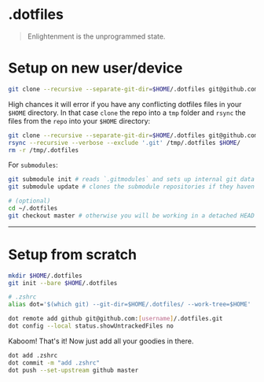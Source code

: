 # .dotfiles

> Enlightenment is the unprogrammed state.

# Setup on new user/device

```bash
git clone --recursive --separate-git-dir=$HOME/.dotfiles git@github.com:zedkaido/.dotfiles.git $HOME
```

High chances it will error if you have any conflicting dotfiles files in
your `$HOME` directory. In that case `clone` the repo into a `tmp` folder and
`rsync` the files from the `repo` into your `$HOME` directory:
```bash
git clone --recursive --separate-git-dir=$HOME/.dotfiles git@github.com:zedkaido/.dotfiles.git /tmp/.dotfiles
rsync --recursive --verbose --exclude '.git' /tmp/.dotfiles $HOME/
rm -r /tmp/.dotfiles
```

For `submodules`:
```bash
git submodule init # reads `.gitmodules` and sets up internal git data structures to track the submodules
git submodule update # clones the submodule repositories if they haven't been cloned already
```
```bash
# (optional)
cd ~/.dotfiles
git checkout master # otherwise you will be working in a detached HEAD state
```

---

# Setup from scratch

```bash
mkdir $HOME/.dotfiles
git init --bare $HOME/.dotfiles
```

```bash
# .zshrc
alias dot='$(which git) --git-dir=$HOME/.dotfiles/ --work-tree=$HOME'
```

```bash
dot remote add github git@github.com:[username]/.dotfiles.git
dot config --local status.showUntrackedFiles no
```

Kaboom! That's it! Now just add all your goodies in there.
```bash
dot add .zshrc
dot commit -m "add .zshrc"
dot push --set-upstream github master
```
